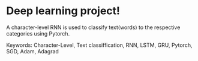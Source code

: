 # Deep learning project!

A character-level RNN is used to classify text(words) to the
respective categories using Pytorch.

Keywords: Character-Level, Text classiffication, RNN, LSTM, GRU,
Pytorch, SGD, Adam, Adagrad
